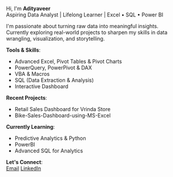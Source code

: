 Hi, I'm **Adityaveer**  
Aspiring Data Analyst | Lifelong Learner | Excel • SQL • Power BI  

I'm passionate about turning raw data into meaningful insights.  
Currently exploring real-world projects to sharpen my skills in data wrangling, visualization, and storytelling.

 **Tools & Skills**:  
- Advanced Excel, Pivot Tables & Pivot Charts
- PowerQuery, PowerPivot & DAX
- VBA & Macros
- SQL (Data Extraction & Analysis)
- Interactive Dashboard 

 **Recent Projects**:  
- Retail Sales Dashboard for Vrinda Store
- Bike-Sales-Dashboard-using-MS-Excel 
 
 **Currently Learning**:  
- Predictive Analytics & Python
- PowerBI  
- Advanced SQL for Analytics  

 **Let's Connect**:  
[Email](adityaveer361@gmail.com)
[LinkedIn](https://www.linkedin.com/in/adityaveer-singh-yadav-688209373/) 
